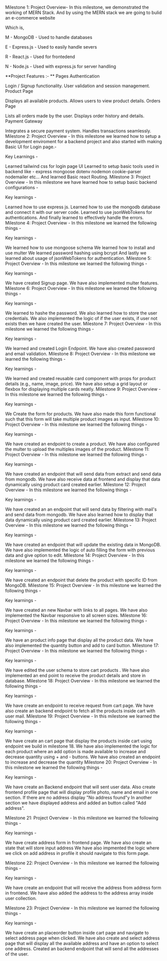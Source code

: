 Milestone 1: Project Overview-
In this milestone, we demonstrated the working of MERN Stack. And by using the MERN stack we are going to bulid an e-commerce website

Which is,

M - MongoDB - Used to handle databases

E - Express.js - Used to easily handle severs

R - React.js - Used for frontedend

N - Node.js - Used with express.js for server handling

**Project Features :- **
Pages
Authentication

Login / Signup functionality.
User validation and session management.
Product Page

Displays all available products.
Allows users to view product details.
Orders Page

Lists all orders made by the user.
Displays order history and details.
Payment Gateway

Integrates a secure payment system.
Handles transactions seamlessly.
Milestone 2: Project Overview -
In this milestone we learned how to setup a development enviroment for a backend project and also started with making Basic UI for Login page.-

Key Learnings -

Learned tailwind css for login page UI
Learned to setup basic tools used in backend like -
express
mongoose
dotenv
nodemon
cookie-parser
nodemailer etc...
And learned Basic react Routing.
Milestone 3: Project Overview -
In this milestone we have learned how to setup basic backend configurations -

Key learnings -

Learned how to use express js.
Learned how to use the mongodb database and connect it with our server code.
Learned to use jsonWebTokens for authentications.
And finally learned to effectively handle the errors.
Milestone 4: Project Overview -
In this milestone we learned the following things -

Key learnings -

We learned how to use mongoose schema
We learned how to install and use multer
We learned password hashing using bcrypt
And lastly we learned about usage of jsonWebTokens for authentication.
Milestone 5: Project Overview -
In this milestone we learned the following things -

Key learnings -

We have created Signup page.
We have also implemented multer features.
Milestone 6: Project Overview -
In this milestone we learned the following things -

Key learnings -

We learned to hashe the password.
We also learned how to store the user credentials.
We also implemented the logic of if the user exists, if user not exists then we have created the user.
Milestone 7: Project Overview -
In this milestone we learned the following things -

Key learnings -

We learned and created Login Endpoint.
We have also created password and email validation.
Milestone 8: Project Overview -
In this milestone we learned the following things -

Key learnings -

We learned and created reusable card component with props for product details (e.g., name, image, price).
We have also setup a grid layout or flexbox for displaying multiple cards neatly.
Milestone 9: Project Overview -
In this milestone we learned the following things -

Key learnings -

We Create the form for products.
We have also made this form functional such that this form will take multiple product images as input.
Milestone 10: Project Overview -
In this milestone we learned the following things -

Key learnings -

We have created an endpoint to create a product.
We have also configured the multer to upload the multiples images of the product.
Milestone 11: Project Overview -
In this milestone we learned the following things -

Key learnings -

We have created an endpoint that will send data from extract and send data from mongodb.
We have also receive data at frontend and display that data dynamically using product card created earlier.
Milestone 12: Project Overview -
In this milestone we learned the following things -

Key learnings -

We have created an an endpoint that will send data by filtering with mail's and send data from mongodb.
We have also learned how to display that data dynamically using product card created earlier.
Milestone 13: Project Overview -
In this milestone we learned the following things -

Key learnings -

We have created an endpoint that will update the existing data in MongoDB.
We have also implemented the logic of auto filling the form with previous data and give option to edit.
Milestone 14: Project Overview -
In this milestone we learned the following things -

Key learnings -

We have created an endpoint that delete the product with specific ID from MongoDB.
Milestone 15: Project Overview -
In this milestone we learned the following things -

Key learnings -

We have created an new Navbar with links to all pages.
We have also implemented the Navbar responsive to all screen sizes.
Milestone 16: Project Overview -
In this milestone we learned the following things -

Key learnings -

We have an product info page that display all the product data.
We have also implemented the quantity button and add to card button.
Milestone 17: Project Overview -
In this milestone we learned the following things -

Key learnings -

We have edited the user schema to store cart products .
We have also implemented an end point to receive the product details and store in database.
Milestone 18: Project Overview -
In this milestone we learned the following things -

Key learnings -

We have create an endpoint to receive request from cart page.
We have also create an backend endpoint to fetch all the products inside cart with user mail.
Milestone 19: Project Overview -
In this milestone we learned the following things -

Key learnings -

We have create an cart page that display the products inside cart using endpoint we build in milestone 18.
We have also implemented the logic for each product where an add option is made available to increase and decrease quantity using + and - buttons.
We have also created an endpoint to increase and decrease the quantity
Milestone 20: Project Overview -
In this milestone we learned the following things -

Key learnings -

We have create an Backend endpoint that will sent user data.
Also create frontend profile page that will display profile photo, name and email in one section. If there are no address display "No address found"y
In another section we have displayed address and added an button called "Add address".


Milestone 21: Project Overview -
In this milestone we learned the following things -

Key learnings -

We have create address form in frontend page.
We have also create an state that will store input address
We have also impmented the logic where we click on add address in profile it should navigate to this form page.


Milestone 22: Project Overview -
In this milestone we learned the following things -

Key learnings -

We have create an endpoint that will receive the address from address form in frontend.
We have also added the address to the address array inside user collection.


Milestone 23: Project Overview -
In this milestone we learned the following things -

Key learnings -

We have create an placeorder button inside cart page and navigate to select address page when clicked.
We have also create and select address page that will display all the available address and have an option to select one address.
Created an backend endpoint that will send all the addresses of the user.
